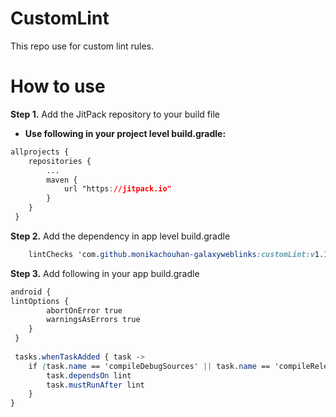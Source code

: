 # CustomLint
   This repo use for custom lint rules.

# How to use

 **Step 1.** Add the JitPack repository to your build file
 

- **Use following in your project level build.gradle:**
```css 
allprojects {
    repositories {
        ...
        maven {
            url "https://jitpack.io"
        }
    }
 }
```
**Step 2.** Add the dependency in app level build.gradle
```css
    lintChecks 'com.github.monikachouhan-galaxyweblinks:customLint:v1.1'
```
**Step 3.** Add following in your app build.gradle 
```css
android {
lintOptions {
        abortOnError true
        warningsAsErrors true
    }
 }
 
 tasks.whenTaskAdded { task ->
    if (task.name == 'compileDebugSources' || task.name == 'compileReleaseSources') {
        task.dependsOn lint
        task.mustRunAfter lint
    }
}
```
  
